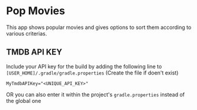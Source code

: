 Pop Movies
==========
This app shows popular movies and gives options to sort them according to various criterias.

TMDB API KEY
------------
Include your API key for the build by adding the following line to `[USER_HOME]/.gradle/gradle.properties` (Create the file if doen't exist)

    MyTmdbAPIKey="<UNIQUE_API_KEY>"

OR you can also enter it within the project's `gradle.properties` instead of the global one
